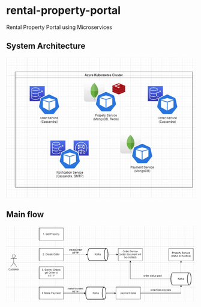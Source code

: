 # rental-property-portal
Rental Property Portal using Microservices

## System Architecture

![Architecture](/assets/main.jpg "Architecture")

## Main flow

![Flow](/assets/flow.jpg "Flow")
